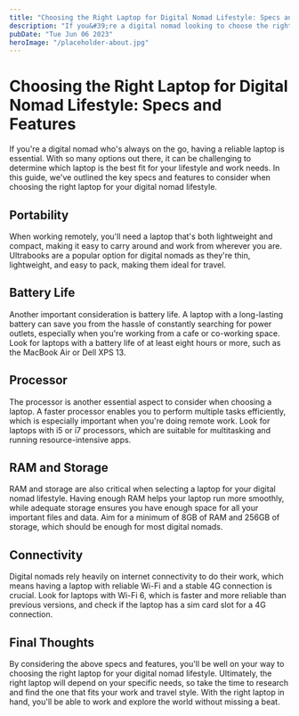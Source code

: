 ```yaml
---
title: "Choosing the Right Laptop for Digital Nomad Lifestyle: Specs and Features"
description: "If you&#39;re a digital nomad looking to choose the right laptop for your lifestyle, then read on. We&#39;ll go through the specs and features you should be looking for to make your work and travel experience seamless."
pubDate: "Tue Jun 06 2023"
heroImage: "/placeholder-about.jpg"
---
```


# Choosing the Right Laptop for Digital Nomad Lifestyle: Specs and Features

If you&#39;re a digital nomad who&#39;s always on the go, having a reliable laptop is essential. With so many options out there, it can be challenging to determine which laptop is the best fit for your lifestyle and work needs. In this guide, we&#39;ve outlined the key specs and features to consider when choosing the right laptop for your digital nomad lifestyle.

## Portability

When working remotely, you&#39;ll need a laptop that&#39;s both lightweight and compact, making it easy to carry around and work from wherever you are. Ultrabooks are a popular option for digital nomads as they&#39;re thin, lightweight, and easy to pack, making them ideal for travel.

## Battery Life

Another important consideration is battery life. A laptop with a long-lasting battery can save you from the hassle of constantly searching for power outlets, especially when you&#39;re working from a cafe or co-working space. Look for laptops with a battery life of at least eight hours or more, such as the MacBook Air or Dell XPS 13.

## Processor

The processor is another essential aspect to consider when choosing a laptop. A faster processor enables you to perform multiple tasks efficiently, which is especially important when you&#39;re doing remote work. Look for laptops with i5 or i7 processors, which are suitable for multitasking and running resource-intensive apps.

## RAM and Storage

RAM and storage are also critical when selecting a laptop for your digital nomad lifestyle. Having enough RAM helps your laptop run more smoothly, while adequate storage ensures you have enough space for all your important files and data. Aim for a minimum of 8GB of RAM and 256GB of storage, which should be enough for most digital nomads.

## Connectivity

Digital nomads rely heavily on internet connectivity to do their work, which means having a laptop with reliable Wi-Fi and a stable 4G connection is crucial. Look for laptops with Wi-Fi 6, which is faster and more reliable than previous versions, and check if the laptop has a sim card slot for a 4G connection.

## Final Thoughts

By considering the above specs and features, you&#39;ll be well on your way to choosing the right laptop for your digital nomad lifestyle. Ultimately, the right laptop will depend on your specific needs, so take the time to research and find the one that fits your work and travel style. With the right laptop in hand, you&#39;ll be able to work and explore the world without missing a beat.